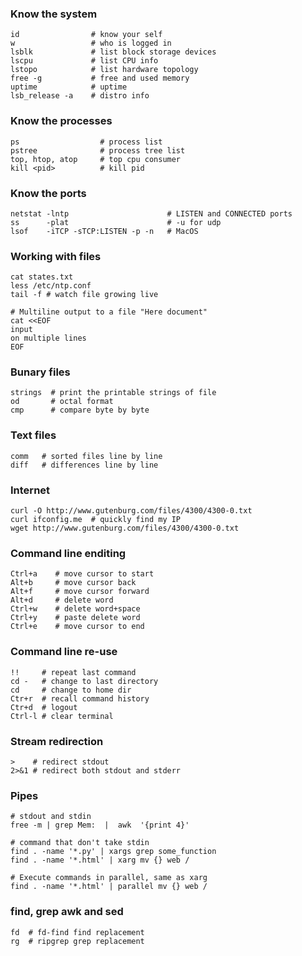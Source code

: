 ### Know the system

```
id                # know your self
w                 # who is logged in
lsblk             # list block storage devices
lscpu             # list CPU info
lstopo            # list hardware topology
free -g           # free and used memory
uptime            # uptime
lsb_release -a    # distro info
```

### Know the processes

```
ps                  # process list
pstree              # process tree list
top, htop, atop     # top cpu consumer
kill <pid>          # kill pid
```
### Know the ports

```
netstat -lntp                      # LISTEN and CONNECTED ports
ss      -plat                      # -u for udp
lsof    -iTCP -sTCP:LISTEN -p -n   # MacOS
```


### Working with files

```
cat states.txt
less /etc/ntp.conf
tail -f # watch file growing live

# Multiline output to a file "Here document"
cat <<EOF
input 
on multiple lines
EOF

```

### Bunary files

```
strings  # print the printable strings of file
od       # octal format
cmp      # compare byte by byte
```

### Text files

```
comm   # sorted files line by line
diff   # differences line by line

```

### Internet

```
curl -O http://www.gutenburg.com/files/4300/4300-0.txt
curl ifconfig.me  # quickly find my IP
wget http://www.gutenburg.com/files/4300/4300-0.txt
```

### Command line enditing

```
Ctrl+a    # move cursor to start
Alt+b     # move cursor back
Alt+f     # move cursor forward
Alt+d     # delete word
Ctrl+w    # delete word+space
Ctrl+y    # paste delete word
Ctrl+e    # move cursor to end
```

###  Command line re-use

```
!!     # repeat last command
cd -   # change to last directory
cd     # change to home dir
Ctr+r  # recall command history
Ctr+d  # logout
Ctrl-l # clear terminal
```

### Stream redirection

```
>    # redirect stdout
2>&1 # redirect both stdout and stderr
```

### Pipes

```
# stdout and stdin
free -m | grep Mem:  |  awk  '{print 4}'

# command that don't take stdin
find . -name '*.py' | xargs grep some_function
find . -name '*.html' | xarg mv {} web /

# Execute commands in parallel, same as xarg
find . -name '*.html' | parallel mv {} web /
```

###  find, grep awk and sed

```
fd  # fd-find find replacement
rg  # ripgrep grep replacement
```
